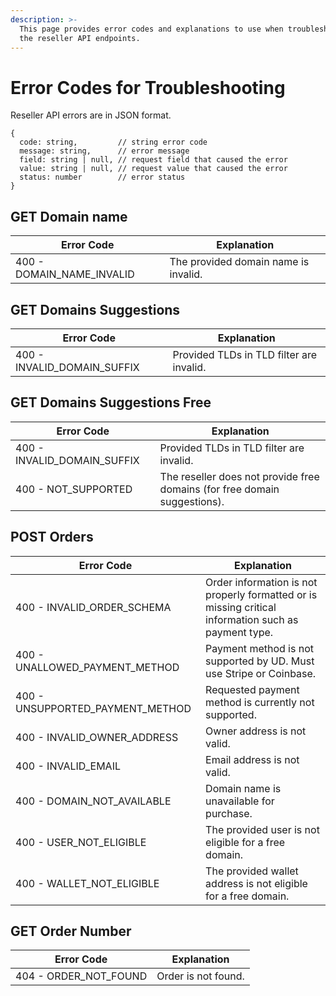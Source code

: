 ```yaml
---
description: >-
  This page provides error codes and explanations to use when troubleshooting
  the reseller API endpoints.
---
```


# Error Codes for Troubleshooting

Reseller API errors are in JSON format.

```
{ 
  code: string,         // string error code
  message: string,      // error message
  field: string | null, // request field that caused the error 
  value: string | null, // request value that caused the error
  status: number        // error status
}
```

## GET Domain name

| Error Code                  | Explanation                          |
| --------------------------- | ------------------------------------ |
| 400 - DOMAIN\_NAME\_INVALID | The provided domain name is invalid. |

## GET Domains Suggestions

| Error Code                    | Explanation                              |
| ----------------------------- | ---------------------------------------- |
| 400 - INVALID\_DOMAIN\_SUFFIX | Provided TLDs in TLD filter are invalid. |

## GET **Domains Suggestions Free**

| Error Code                    | Explanation                                                               |
| ----------------------------- | ------------------------------------------------------------------------- |
| 400 - INVALID\_DOMAIN\_SUFFIX | Provided TLDs in TLD filter are invalid.                                  |
| 400 - NOT\_SUPPORTED          | The reseller does not provide free domains (for free domain suggestions). |

## POST **Orders**

| Error Code                         | Explanation                                                                                          |
| ---------------------------------- | ---------------------------------------------------------------------------------------------------- |
| 400 - INVALID\_ORDER\_SCHEMA       | Order information is not properly formatted or is missing critical information such as payment type. |
| 400 - UNALLOWED\_PAYMENT\_METHOD   | Payment method is not supported by UD. Must use Stripe or Coinbase.                                  |
| 400 - UNSUPPORTED\_PAYMENT\_METHOD | Requested payment method is currently not supported.                                                 |
| 400 - INVALID\_OWNER\_ADDRESS      | Owner address is not valid.                                                                          |
| 400 - INVALID\_EMAIL               | Email address is not valid.                                                                          |
| 400 - DOMAIN\_NOT\_AVAILABLE       | Domain name is unavailable for purchase.                                                             |
| 400 - USER\_NOT\_ELIGIBLE          | The provided user is not eligible for a free domain.                                                 |
| 400 - WALLET\_NOT\_ELIGIBLE        | The provided wallet address is not eligible for a free domain.                                       |

## GET **Order Number**

| Error Code              | Explanation         |
| ----------------------- | ------------------- |
| 404 - ORDER\_NOT\_FOUND | Order is not found. |
